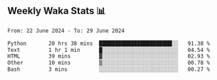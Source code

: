 ## Weekly Waka Stats 📊
<!--START_SECTION:waka-->

```txt
From: 22 June 2024 - To: 29 June 2024

Python       20 hrs 38 mins  ███████████████████████░░   91.38 %
Text         1 hr 1 min      █░░░░░░░░░░░░░░░░░░░░░░░░   04.54 %
HTML         39 mins         ▓░░░░░░░░░░░░░░░░░░░░░░░░   02.93 %
Other        10 mins         ▒░░░░░░░░░░░░░░░░░░░░░░░░   00.78 %
Bash         3 mins          ░░░░░░░░░░░░░░░░░░░░░░░░░   00.27 %
```

<!--END_SECTION:waka-->

<!--

Here are some ideas to get you started:

- 🔭 I’m currently working on (way to add branches committed on)
- 🌱 I’m currently learning Web Frameworks and Machine Learning! (Lisp, JS (react & angular), Python, and __)
- 💬 Ask me about ...
- 📫 How to reach me: 
- 😄 Pronouns: He/Him/His
- ⚡ Fun fact: ...

that-recsys-lab
-->
